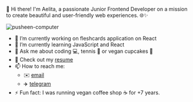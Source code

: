 👋 Hi there! 
I'm Aelita, a passionate Junior Frontend Developer on a mission to create beautiful and user-friendly web experiences. 🌐✨

![pusheen-computer](https://github.com/aelita-dzhafarova/aelita-dzhafarova/assets/119422803/8ba5c90e-2e03-4ca4-b618-c8f150d5c600)

- 🔭 I’m currently working on fleshcards application on React
- 🌱 I’m currently learning JavaScript and React
- 💬 Ask me about coding 💻, tennis 🎾 or vegan cupcakes 🧁
- 📙 Check out my [resume](https://www.linkedin.com/in/aelita-dzhafarova/)
- 📫 How to reach me:
  - ✉️ [email](aelita.dzhafarova@gmail.com)
  - ✈️ [telegram](https://t.me/aelita_dzhafarova)
- ⚡ Fun fact: I was running vegan coffee shop ☕️ for +7 years.

  







